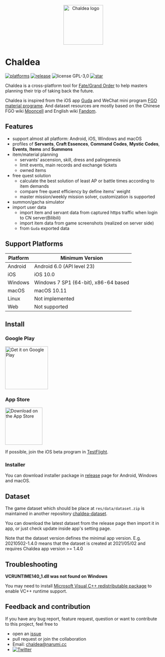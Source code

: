 <p align="center"><img alt="Chaldea logo" src="https://raw.githubusercontent.com/chaldea-center/chaldea/master/res/img/launcher_icon/app_icon_rounded.png" width="128"></p>

# Chaldea

[![platforms](https://img.shields.io/badge/platform-android_|_ios_|_windows_|_macos-blue)](https://github.com/chaldea-center/chaldea/releases)
[![release](https://img.shields.io/github/v/release/chaldea-center/chaldea?sort=semver)](https://github.com/chaldea-center/chaldea/releases)
![license GPL-3,0](https://img.shields.io/github/license/chaldea-center/chaldea.svg?style=flat)
[![star](https://img.shields.io/github/stars/chaldea-center/chaldea?style=social)](https://github.com/chaldea-center/chaldea/stargazers)

Chaldea is a cross-platform tool for [Fate/Grand Order](https://www.fate-go.jp) to help masters planning their trip of taking back the future. 

Chaldea is inspired from the iOS app [Guda](https://apps.apple.com/sg/app/guda/id1229055088) and WeChat mini program [FGO material programe](https://github.com/lacus87/fgo). 
And dataset resources are mostly based on the Chinese FGO wiki [Mooncell](https://fgo.wiki) and English wiki [Fandom](https://fategrandorder.fandom.com/wiki/).

## Features

- support almost all platform: Android, iOS, Windows and macOS
- profiles of **Servants**, **Craft Essences**, **Command Codes**, **Mystic Codes**, **Events**, **Items** and **Summons**
- item/material planning
  - servants' ascension, skill, dress and palingenesis
  - limit events, main records and exchange tickets
  - owned items
- free quest solution
  - calculate the best solution of least AP or battle times according to item demands
  - compare free quest efficiency by define items' weight
  - master mission/weekly mission solver, customization is supported
- summon/gacha simulator
- import user data
    - import item and servant data from captured https traffic when login to CN server(Bilibili)
    - import item data from game screenshots (realized on server side)
    - from `Guda` exported data


## Support Platforms

Platform  | Minimum Version
----------|--------------------------------------
Android   | Android 6.0 (API level 23)
iOS       | iOS 10.0
Windows   | Windows 7 SP1 (64-bit), x86-64 based
macOS     | macOS 10.11
Linux     | Not implemented
Web       | Not supported      


## Install

### Google Play
[<img alt='Get it on Google Play' src='https://play.google.com/intl/en_us/badges/static/images/badges/en_badge_web_generic.png' width="137.5px"/>](https://play.google.com/store/apps/details?id=cc.narumi.chaldea)

### App Store
[<img src="https://tools.applemediaservices.com/api/badges/download-on-the-app-store/black/en-US?size=250x83&amp;releaseDate=1610841600&h=cb0adac232fdd6b88894f78b2f349b6e" alt="Download on the App Store" width="120px">](https://apps.apple.com/us/app/chaldea/id1548713491?itsct=apps_box&itscg=30200)

If possible, join the iOS beta program in [TestFlight](https://testflight.apple.com/join/HSyZttrr).

### Installer
You can download installer package in [release](https://github.com/chaldea-center/chaldea/releases) page for Android, Windows and macOS.

## Dataset
The game dataset which should be place at `res/data/dataset.zip` is maintained in another repository [chaldea-dataset](https://github.com/chaldea-center/chaldea-dataset). 

You can download the latest dataset from the release page then import it in app, or just check update inside app's setting page.

Note that the dataset version defines the minimal app version.
E.g. 20210502-1.4.0 means that the dataset is created at 2021/05/02 and requires Chaldea app version >= 1.4.0


## Troubleshooting

**VCRUNTIME140_1.dll was not found on Windows**

You may need to install [Microsoft Visual C++ redistributable package](https://support.microsoft.com/en-us/help/2977003/the-latest-supported-visual-c-downloads) to enable VC++ runtime support.

## Feedback and contribution
If you have any bug report, feature request, question or want to contribute to this project, feel free to
- open an [issue](https://github.com/chaldea-center/chaldea/issues/new/choose)
- pull request or join the collaboration
- Email: chaldea@narumi.cc
- [![Twitter](https://img.shields.io/twitter/url?label=Twitter&style=social&url=https%3A%2F%2Ftwitter.com%2Fnarumi147)](https://twitter.com/narumi147)